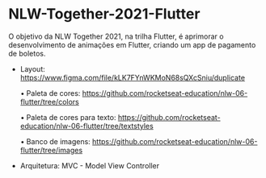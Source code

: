 # NLW-Together-2021-Flutter

O objetivo da NLW Together 2021, na trilha Flutter, é aprimorar o desenvolvimento de animações em Flutter, criando um app de pagamento de boletos.

- Layout: https://www.figma.com/file/kLK7FYnWKMoN68sQXcSniu/duplicate
  
  • Paleta de cores: https://github.com/rocketseat-education/nlw-06-flutter/tree/colors
  
  • Paleta de cores para texto: https://github.com/rocketseat-education/nlw-06-flutter/tree/textstyles
  
  • Banco de imagens: https://github.com/rocketseat-education/nlw-06-flutter/tree/images

- Arquitetura: MVC - Model View Controller

